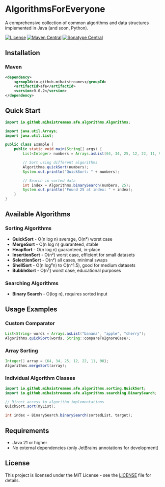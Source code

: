 # AlgorithmsForEveryone

A comprehensive collection of common algorithms and data structures implemented in Java (and soon, Python).

[![License](https://img.shields.io/badge/License-MIT-yellow.svg)](https://opensource.org/licenses/MIT)
[![Maven Central](https://img.shields.io/maven-central/v/io.github.mihaistreames/afe.svg?label=Maven%20Central)](https://search.maven.org/artifact/io.github.mihaistreames/afe)
[![Sonatype Central](https://maven-badges.sml.io/sonatype-central/io.github.mihaistreames/afe/badge.svg)](https://central.sonatype.com/artifact/io.github.mihaistreames/afe)

## Installation

### Maven

```xml
<dependency>
    <groupId>io.github.mihaistreames</groupId>
    <artifactId>afe</artifactId>
    <version>0.0.2</version>
</dependency>
```

## Quick Start

```java
import io.github.mihaistreames.afe.algorithms.Algorithms;

import java.util.Arrays;
import java.util.List;

public class Example {
    public static void main(String[] args) {
        List<Integer> numbers = Arrays.asList(64, 34, 25, 12, 22, 11, 90);

        // Sort using different algorithms
        Algorithms.quickSort(numbers);
        System.out.println("QuickSort: " + numbers);

        // Search in sorted data
        int index = Algorithms.binarySearch(numbers, 25);
        System.out.println("Found 25 at index: " + index);
    }
}
```

## Available Algorithms

### Sorting Algorithms

- **QuickSort** - O(n log n) average, O(n²) worst case
- **MergeSort** - O(n log n) guaranteed, stable
- **HeapSort** - O(n log n) guaranteed, in-place
- **InsertionSort** - O(n²) worst case, efficient for small datasets
- **SelectionSort** - O(n²) all cases, minimal swaps
- **ShellSort** - O(n log²n) to O(n^1.5), good for medium datasets
- **BubbleSort** - O(n²) worst case, educational purposes

### Searching Algorithms

- **Binary Search** - O(log n), requires sorted input

## Usage Examples

### Custom Comparator

```java
List<String> words = Arrays.asList("banana", "apple", "cherry");
Algorithms.quickSort(words, String::compareToIgnoreCase);
```

### Array Sorting

```java
Integer[] array = {64, 34, 25, 12, 22, 11, 90};
Algorithms.mergeSort(array);
```

### Individual Algorithm Classes

```java
import io.github.mihaistreames.afe.algorithms.sorting.QuickSort;
import io.github.mihaistreames.afe.algorithms.searching.BinarySearch;

// Direct access to algorithm implementations
QuickSort.sort(myList);

int index = BinarySearch.binarySearch(sortedList, target);
```

## Requirements

- Java 21 or higher
- No external dependencies (only JetBrains annotations for development)

## License

This project is licensed under the MIT License - see the [LICENSE](LICENSE) file for details.